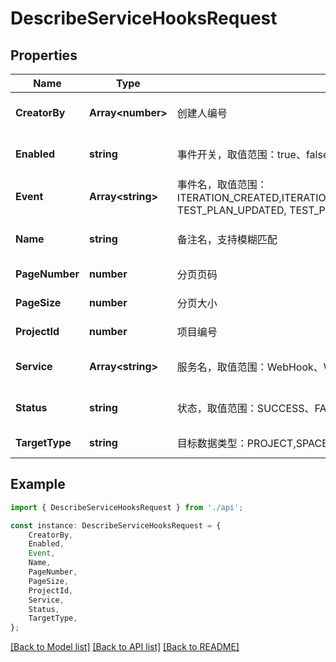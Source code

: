 # DescribeServiceHooksRequest


## Properties

Name | Type | Description | Notes
------------ | ------------- | ------------- | -------------
**CreatorBy** | **Array&lt;number&gt;** | 创建人编号 | [optional] [default to undefined]
**Enabled** | **string** | 事件开关，取值范围：true、false | [optional] [default to undefined]
**Event** | **Array&lt;string&gt;** | 事件名，取值范围：ITERATION_CREATED,ITERATION_DELETED,ITERATION_UPDATED,ISSUE_CREATED,ISSUE_DELETED,ISSUE_COMMENT_CREATED,ISSUE_STATUS_UPDATED,ISSUE_ASSIGNEE_CHANGED,ISSUE_ITERATION_CHANGED,ISSUE_RELATIONSHIP_CHANGED,ISSUE_UPDATED,GIT_PUSHED,GIT_MR_CREATED,GIT_MR_UPDATED,GIT_MR_MERGED,GIT_MR_CLOSED,ARTIFACTS_VERSION_CREATED,ARTIFACTS_VERSION_UPDATED,ARTIFACTS_VERSION_DOWNLOADED,ARTIFACTS_VERSION_DELETED,ARTIFACTS_VERSION_RELEASED,ARTIFACTS_VERSION_DOWNLOAD_FORBIDDEN,ARTIFACTS_VERSION_DOWNLOAD_ALLOWED,ARTIFACTS_VERSION_DOWNLOAD_BLOCKED,ARTIFACTS_REPO_CREATED,ARTIFACTS_REPO_UPDATED,ARTIFACTS_REPO_DELETED,CI_JOB_CREATED,CI_JOB_UPDATED,CI_JOB_DELETED,CI_JOB_STARTED,CI_JOB_FINISHED,FILE_CREATED,FILE_UPDATED,FILE_RENAMED,FILE_SHARE_UPDATED,FILE_MOVED,FILE_COPIED,FILE_MOVED_TO_RECYCLE_BIN,FILE_RESTORED_FROM_RECYCLE_BIN,FILE_DELETED,WIKI_CREATED,WIKI_UPDATED,WIKI_MOVED,WIKI_SHARE_UPDATED,WIKI_ACCESS_UPDATED,WIKI_COPIED,WIKI_MOVED_TO_RECYCLE_BIN,WIKI_RESTORED_FROM_RECYCLE_BIN,WIKI_DELETED,MEMBER_CREATED,MEMBER_DELETED,MEMBER_ROLE_UPDATED,TEST_PLAN_CREATED, TEST_PLAN_UPDATED, TEST_PLAN_FINISHED, TEST_TASK_ASSIGNED, TEST_REPORT_CREATED, FLEXIBLE_TESTX_REVIEW_CREATED, FLEXIBLE_TESTX_REVIEW_COMMENTED, FLEXIBLE_TESTX_REVIEW_UPDATED, FLEXIBLE_TESTX_REVIEW_COMPLETED, FLEXIBLE_TESTX_PLAN_CREATED, FLEXIBLE_TESTX_PLAN_TASK_ASSIGNED, FLEXIBLE_TESTX_PLAN_UPDATED, FLEXIBLE_TESTX_PLAN_FINISHED, FLEXIBLE_TESTX_REPORT_CREATED, CODE_DOG_CREATE_JOB, CODE_DOG_RESULT_NOTIFY, PLAN_CREATED, PLAN_DELETED, PLAN_COMMENT_CREATED, PLAN_STATUE_CHANGED, PLAN_ASSIGNEE_CHANGED, PLAN_UPDATED, RISK_CREATED, RISK_DELETED, RISK_COMMENT_CREATED, RISK_STATUS_CHANGED, RISK_ASSIGNEE_CHANGED, RISK_UPDATED | [optional] [default to undefined]
**Name** | **string** | 备注名，支持模糊匹配 | [optional] [default to undefined]
**PageNumber** | **number** | 分页页码 | [default to undefined]
**PageSize** | **number** | 分页大小 | [default to undefined]
**ProjectId** | **number** | 项目编号 | [default to undefined]
**Service** | **Array&lt;string&gt;** | 服务名，取值范围：WebHook、WeCom、DingDing、Jenkins、FeiShu。 | [optional] [default to undefined]
**Status** | **string** | 状态，取值范围：SUCCESS、FAILURE | [optional] [default to undefined]
**TargetType** | **string** | 目标数据类型：PROJECT,SPACE_NODE,PROGRAM,默认PROJECT | [default to undefined]

## Example

```typescript
import { DescribeServiceHooksRequest } from './api';

const instance: DescribeServiceHooksRequest = {
    CreatorBy,
    Enabled,
    Event,
    Name,
    PageNumber,
    PageSize,
    ProjectId,
    Service,
    Status,
    TargetType,
};
```

[[Back to Model list]](../README.md#documentation-for-models) [[Back to API list]](../README.md#documentation-for-api-endpoints) [[Back to README]](../README.md)
